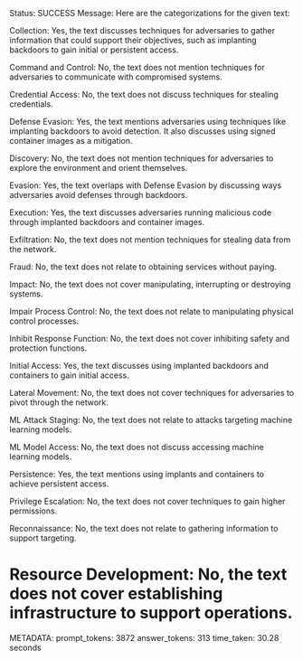 Status: SUCCESS
Message:  Here are the categorizations for the given text:

Collection: Yes, the text discusses techniques for adversaries to gather information that could support their objectives, such as implanting backdoors to gain initial or persistent access.

Command and Control: No, the text does not mention techniques for adversaries to communicate with compromised systems. 

Credential Access: No, the text does not discuss techniques for stealing credentials.

Defense Evasion: Yes, the text mentions adversaries using techniques like implanting backdoors to avoid detection. It also discusses using signed container images as a mitigation.

Discovery: No, the text does not mention techniques for adversaries to explore the environment and orient themselves.

Evasion: Yes, the text overlaps with Defense Evasion by discussing ways adversaries avoid defenses through backdoors.

Execution: Yes, the text discusses adversaries running malicious code through implanted backdoors and container images.

Exfiltration: No, the text does not mention techniques for stealing data from the network.

Fraud: No, the text does not relate to obtaining services without paying.  

Impact: No, the text does not cover manipulating, interrupting or destroying systems.

Impair Process Control: No, the text does not relate to manipulating physical control processes.  

Inhibit Response Function: No, the text does not cover inhibiting safety and protection functions.

Initial Access: Yes, the text discusses using implanted backdoors and containers to gain initial access.

Lateral Movement: No, the text does not cover techniques for adversaries to pivot through the network.  

ML Attack Staging: No, the text does not relate to attacks targeting machine learning models.  

ML Model Access: No, the text does not discuss accessing machine learning models.

Persistence: Yes, the text mentions using implants and containers to achieve persistent access.

Privilege Escalation: No, the text does not cover techniques to gain higher permissions.

Reconnaissance: No, the text does not relate to gathering information to support targeting.

Resource Development: No, the text does not cover establishing infrastructure to support operations.
================================================================================
METADATA:
prompt_tokens: 3872
answer_tokens: 313
time_taken: 30.28 seconds
